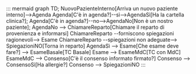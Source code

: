 ::: mermaid
graph TD;
	NuovoPazienteInterno[Arriva un nuovo paziente interno]-->Agenda
	Agenda[C'è in agenda?]--sì-->AgendaSì[Ha la cartella clinica?];
	Agenda[C'è in agenda?]--no-->AgendaNo[Non è un nostro paziente];
	AgendaNo --> ChiamareReparto[Chiamare il reparto di provenienza e informarsi]
	ChiamareReparto --forniscono spiegazioni ragionevoli--> Esame
	ChiamareReparto --spiegazioni non adeguate--> SpiegazioniNO[Torna in reparto]
	AgendaSì --> Esame[Che esame deve fare?] --> EsameBasale[TC Basale]
	Esame --> EsameMdC[TC con MdC]
	EsameMdC --> Consenso[C'è il consenso informato firmato?]
	Consenso --> ConsensoSì[Ha allergie?]
	Consenso --> SpiegazioniNO
:::